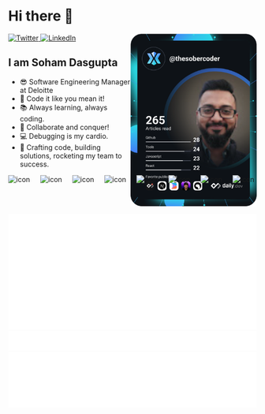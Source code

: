 # Hi there 👋

<div align="left">
   <a href="https://twitter.com/thesobercoder">
    <img
      src="https://img.shields.io/twitter/follow/thesobercoder?label=Twitter&logo=twitter&style=flat-square&color=1da1f2&logoColor=ffffff"
      alt="Twitter"
    />
  </a>
  <a href="https://www.linkedin.com/in/sohamdasgupta">
    <img
      src="https://img.shields.io/static/v1?logo=linkedin&style=flat-square&color=0072b1&label=LinkedIn&message=%E2%98%86"
      alt="LinkedIn"
    />
  </a>
  <a href="https://app.daily.dev">
    <img width="256" align="right" src="/devcard.svg" />
  </a>
</div>

## I am Soham Dasgupta

- 😎 Software Engineering Manager at Deloitte
- 🚀 Code it like you mean it!
- 📚 Always learning, always coding.
- 🤝 Collaborate and conquer!
- 💻 Debugging is my cardio.
- 🔧 Crafting code, building solutions, rocketing my team to success.

<div style="display: flex; align-items: flex-start;"><img src="https://techstack-generator.vercel.app/csharp-icon.svg" alt="icon" width="65" height="65" /><img src="https://techstack-generator.vercel.app/js-icon.svg" alt="icon" width="65" height="65" /><img src="https://techstack-generator.vercel.app/ts-icon.svg" alt="icon" width="65" height="65" /><img src="https://techstack-generator.vercel.app/restapi-icon.svg" alt="icon" width="65" height="65" /><img src="https://techstack-generator.vercel.app/kubernetes-icon.svg" alt="icon" width="65" height="65" /><img src="https://techstack-generator.vercel.app/docker-icon.svg" alt="icon" width="65" height="65" /><img src="https://techstack-generator.vercel.app/react-icon.svg" alt="icon" width="65" height="65" /><img src="https://techstack-generator.vercel.app/github-icon.svg" alt="icon" width="65" height="65" /></div>

![Metrics](/github-metrics.svg)
![Notable contributions](/notable.svg)
![Achievements](/achievements.svg)
